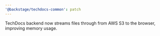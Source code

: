 ```yaml
---
'@backstage/techdocs-common': patch
---
```


TechDocs backend now streams files through from AWS S3 to the browser, improving memory usage.
